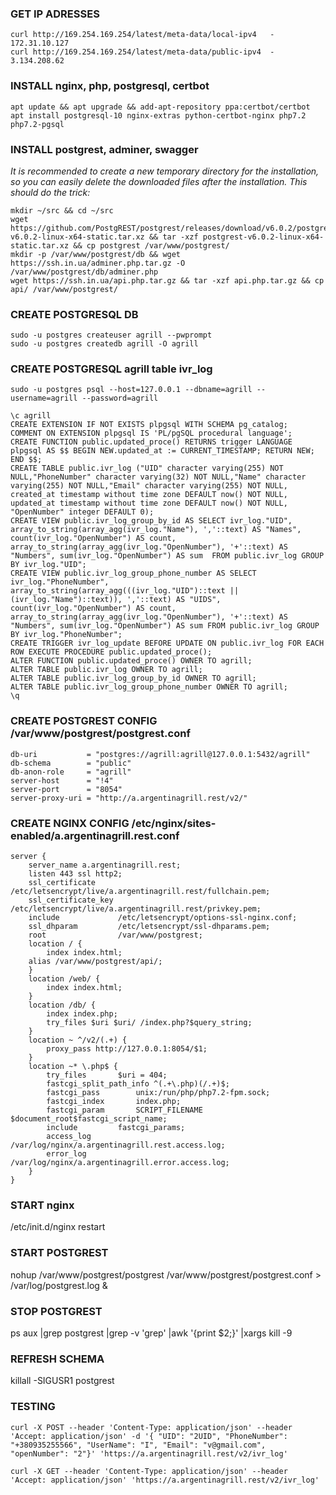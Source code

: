 ### GET IP ADRESSES

```
curl http://169.254.169.254/latest/meta-data/local-ipv4   - 172.31.10.127
curl http://169.254.169.254/latest/meta-data/public-ipv4  - 3.134.208.62
```

### INSTALL nginx, php, postgresql, certbot

```
apt update && apt upgrade && add-apt-repository ppa:certbot/certbot 
apt install postgresql-10 nginx-extras python-certbot-nginx php7.2 php7.2-pgsql
```

### INSTALL postgrest, adminer, swagger

*It is recommended to create a new temporary directory for the installation, so you can easily delete the downloaded files after the installation. This should do the trick:*

```
mkdir ~/src && cd ~/src
wget https://github.com/PostgREST/postgrest/releases/download/v6.0.2/postgrest-v6.0.2-linux-x64-static.tar.xz && tar -xzf postgrest-v6.0.2-linux-x64-static.tar.xz && cp postgrest /var/www/postgrest/
mkdir -p /var/www/postgrest/db && wget https://ssh.in.ua/adminer.php.tar.gz -O /var/www/postgrest/db/adminer.php
wget https://ssh.in.ua/api.php.tar.gz && tar -xzf api.php.tar.gz && cp api/ /var/www/postgrest/
```

### CREATE POSTGRESQL DB

```
sudo -u postgres createuser agrill --pwprompt
sudo -u postgres createdb agrill -O agrill
```

### CREATE POSTGRESQL agrill table ivr_log

```
sudo -u postgres psql --host=127.0.0.1 --dbname=agrill --username=agrill --password=agrill
```

```
\c agrill
CREATE EXTENSION IF NOT EXISTS plpgsql WITH SCHEMA pg_catalog;
COMMENT ON EXTENSION plpgsql IS 'PL/pgSQL procedural language';
CREATE FUNCTION public.updated_proce() RETURNS trigger LANGUAGE plpgsql AS $$ BEGIN NEW.updated_at := CURRENT_TIMESTAMP; RETURN NEW; END $$; 
CREATE TABLE public.ivr_log ("UID" character varying(255) NOT NULL,"PhoneNumber" character varying(32) NOT NULL,"Name" character varying(255) NOT NULL,"Email" character varying(255) NOT NULL, created_at timestamp without time zone DEFAULT now() NOT NULL, updated_at timestamp without time zone DEFAULT now() NOT NULL, "OpenNumber" integer DEFAULT 0);
CREATE VIEW public.ivr_log_group_by_id AS SELECT ivr_log."UID", array_to_string(array_agg(ivr_log."Name"), ','::text) AS "Names", count(ivr_log."OpenNumber") AS count, array_to_string(array_agg(ivr_log."OpenNumber"), '+'::text) AS "Numbers", sum(ivr_log."OpenNumber") AS sum  FROM public.ivr_log GROUP BY ivr_log."UID";
CREATE VIEW public.ivr_log_group_phone_number AS SELECT ivr_log."PhoneNumber", array_to_string(array_agg(((ivr_log."UID")::text || (ivr_log."Name")::text)), ','::text) AS "UIDS", count(ivr_log."OpenNumber") AS count, array_to_string(array_agg(ivr_log."OpenNumber"), '+'::text) AS "Numbers", sum(ivr_log."OpenNumber") AS sum FROM public.ivr_log GROUP BY ivr_log."PhoneNumber";
CREATE TRIGGER ivr_log_update BEFORE UPDATE ON public.ivr_log FOR EACH ROW EXECUTE PROCEDURE public.updated_proce();
ALTER FUNCTION public.updated_proce() OWNER TO agrill;
ALTER TABLE public.ivr_log OWNER TO agrill;
ALTER TABLE public.ivr_log_group_by_id OWNER TO agrill;
ALTER TABLE public.ivr_log_group_phone_number OWNER TO agrill;
\q
```


### CREATE POSTGREST CONFIG /var/www/postgrest/postgrest.conf

```
db-uri           = "postgres://agrill:agrill@127.0.0.1:5432/agrill"
db-schema        = "public"
db-anon-role     = "agrill"
server-host      = "!4"
server-port      = "8054"
server-proxy-uri = "http://a.argentinagrill.rest/v2/"
```


### CREATE NGINX CONFIG /etc/nginx/sites-enabled/a.argentinagrill.rest.conf

```
server {
    server_name a.argentinagrill.rest;
    listen 443 ssl http2;
    ssl_certificate     /etc/letsencrypt/live/a.argentinagrill.rest/fullchain.pem;
    ssl_certificate_key /etc/letsencrypt/live/a.argentinagrill.rest/privkey.pem;
    include             /etc/letsencrypt/options-ssl-nginx.conf;
    ssl_dhparam         /etc/letsencrypt/ssl-dhparams.pem;
    root                /var/www/postgrest;
    location / {
        index index.html;
	alias /var/www/postgrest/api/;
    }
    location /web/ {
        index index.html;
    }
    location /db/ {
        index index.php;
        try_files $uri $uri/ /index.php?$query_string;
    }
    location ~ ^/v2/(.+) {
        proxy_pass http://127.0.0.1:8054/$1;
    }
    location ~* \.php$ {
        try_files 		$uri = 404;
        fastcgi_split_path_info ^(.+\.php)(/.+)$;
        fastcgi_pass 		unix:/run/php/php7.2-fpm.sock;
        fastcgi_index 		index.php;
        fastcgi_param 		SCRIPT_FILENAME $document_root$fastcgi_script_name;
        include 		fastcgi_params;
        access_log 		/var/log/nginx/a.argentinagrill.rest.access.log;
        error_log 		/var/log/nginx/a.argentinagrill.error.access.log;
    }
}
```

### START nginx

/etc/init.d/nginx restart

### START POSTGREST

nohup /var/www/postgrest/postgrest /var/www/postgrest/postgrest.conf > /var/log/postgrest.log &

### STOP POSTGREST

ps aux |grep postgrest |grep -v 'grep' |awk '{print $2;}' |xargs kill -9

### REFRESH SCHEMA

killall -SIGUSR1 postgrest

### TESTING

```
curl -X POST --header 'Content-Type: application/json' --header 'Accept: application/json' -d '{ "UID": "2UID", "PhoneNumber": "+380935255566", "UserName": "I", "Email": "v@gmail.com", "openNumber": "2"}' 'https://a.argentinagrill.rest/v2/ivr_log'
```

```
curl -X GET --header 'Content-Type: application/json' --header 'Accept: application/json' 'https://a.argentinagrill.rest/v2/ivr_log'
```
